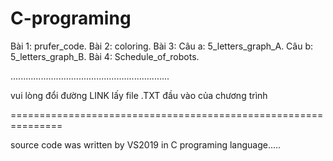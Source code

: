 # C-programing

Bài 1: prufer_code. 
Bài 2: coloring. 
Bài 3:
Câu a: 5_letters_graph_A. 
Câu b: 5_letters_graph_B. 
Bài 4: Schedule_of_robots. 

...............................................................

vui lòng đổi đường LINK lấy file .TXT đầu vào của chương trình

===============================================================

source code was written by VS2019 in C programing language.....
